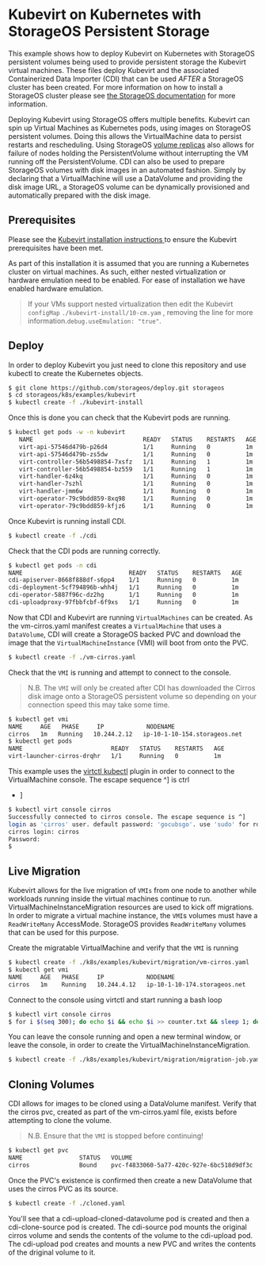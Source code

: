 # Kubevirt on Kubernetes with StorageOS Persistent Storage

This example shows how to deploy Kubevirt on Kubernetes with StorageOS
persistent volumes being used to provide persistent storage the Kubevirt
virtual machines. These files deploy Kubevirt and the associated Containerized
Data Importer (CDI) that can be used *AFTER* a StorageOS cluster has been
created. For more information on how to install a StorageOS cluster please see
[the StorageOS
documentation](https://docs.storageos.com/docs/introduction/quickstart) for
more information.

Deploying Kubevirt using StorageOS offers multiple benefits. Kubevirt can spin
up Virtual Machines as Kubernetes pods, using images on StorageOS persistent
volumes. Doing this allows the VirtualMachine data to persist restarts and
rescheduling. Using StorageOS [volume
replicas](https://docs.storageos.com/docs/concepts/replication) also allows for
failure of nodes holding the PersistentVolume without interrupting the VM
running off the PersistentVolume. CDI can also be used to prepare
StorageOS volumes with disk images in an automated fashion. Simply by declaring
that a VirtualMachine will use a DataVolume and providing the disk image URL, a
StorageOS volume can be dynamically provisioned and automatically prepared with
the disk image.

## Prerequisites

Please see the [ Kubevirt installation instructions
](https://kubevirt.io/user-guide/docs/latest/administration/intro.html)  to
ensure the Kubevirt prerequisites have been met. 

As part of this installation it is assumed that you are running a Kubernetes
cluster on virtual machines. As such, either nested virtualization  or hardware
emulation need to be enabled. For ease of installation we have enabled hardware
emulation.

> If your VMs support nested virtualization then edit the Kubevirt `configMap`
> `./kubevirt-install/10-cm.yam` , removing the line for more
> information.`debug.useEmulation: "true"`.

## Deploy

In order to deploy Kubevirt you just need to clone this repository and use
kubectl to create the Kubernetes objects.

```bash
$ git clone https://github.com/storageos/deploy.git storageos
$ cd storageos/k8s/examples/kubevirt
$ kubectl create -f ./kubevirt-install
```
Once this is done you can check that the Kubevirt pods are running.

```bash
$ kubectl get pods -w -n kubevirt
   NAME                               READY   STATUS    RESTARTS   AGE
   virt-api-57546d479b-p26d4          1/1     Running   0          1m
   virt-api-57546d479b-zs5dw          1/1     Running   0          1m
   virt-controller-56b5498854-7xsfz   1/1     Running   1          1m
   virt-controller-56b5498854-bz559   1/1     Running   1          1m
   virt-handler-6z4kq                 1/1     Running   0          1m
   virt-handler-7szhl                 1/1     Running   0          1m
   virt-handler-jmm6w                 1/1     Running   0          1m
   virt-operator-79c9bdd859-8xq98     1/1     Running   0          1m
   virt-operator-79c9bdd859-kfjz6     1/1     Running   0          1m
```

Once Kubevirt is running install CDI.

```bash
$ kubectl create -f ./cdi
```

Check that the CDI pods are running correctly.

```bash
$ kubectl get pods -n cdi
NAME                              READY   STATUS    RESTARTS   AGE
cdi-apiserver-8668f888df-s6pp4    1/1     Running   0          1m
cdi-deployment-5cf794896b-whh4j   1/1     Running   0          1m
cdi-operator-5887f96c-dz2hg       1/1     Running   0          1m
cdi-uploadproxy-97fbbfcbf-6f9xs   1/1     Running   0          1m
```

Now that CDI and Kubevirt are running `VirtualMachines` can be created. As the
vm-cirros.yaml manifest creates a `VirtualMachine` that uses a `DataVolume`, CDI
will create a StorageOS backed PVC and download the image that the
`VirtualMachineInstance` (VMI) will boot from onto the PVC.

```bash
$ kubectl create -f ./vm-cirros.yaml
```

Check that the `VMI` is running and attempt to connect to the
console.

> N.B. The `VMI` will only be created after CDI has downloaded
> the Cirros disk image onto a StorageOS persistent volume so depending on your
> connection speed this may take some time.

```bash
$ kubectl get vmi
NAME     AGE   PHASE     IP            NODENAME
cirros   1m   Running   10.244.2.12   ip-10-1-10-154.storageos.net
$ kubectl get pods
NAME                         READY   STATUS    RESTARTS   AGE
virt-launcher-cirros-drqhr   1/1     Running   0          1m
```

This example uses the [virtctl
kubectl](https://kubevirt.io/quickstart_minikube/#install-virtctl) plugin in
order to connect to the VirtualMachine console. The escape sequence ^] is ctrl
+ ]

```bash
$ kubectl virt console cirros
Successfully connected to cirros console. The escape sequence is ^]
login as 'cirros' user. default password: 'gocubsgo'. use 'sudo' for root.
cirros login: cirros
Password:
$
```

## Live Migration

Kubevirt allows for the live migration of `VMIs` from one node
to another while workloads running inside the virtual machines continue to run.
VirtualMachineInstanceMigration resources are used to kick off migrations. In
order to migrate a virtual machine instance, the `VMI`s
volumes must have a `ReadWriteMany` AccessMode. StorageOS provides
`ReadWriteMany` volumes that can be used for this purpose.

Create the migratable VirtualMachine and verify that the `VMI` is running
```bash
$ kubectl create -f ./k8s/examples/kubevirt/migration/vm-cirros.yaml
$ kubectl get vmi
NAME     AGE   PHASE     IP            NODENAME
cirros   1m    Running   10.244.4.12   ip-10-1-10-174.storageos.net
```

Connect to the console using virtctl and start running a bash loop
```bash
$ kubectl virt console cirros
$ for i $(seq 300); do echo $i && echo $i >> counter.txt && sleep 1; done
```

You can leave the console running and open a new terminal window, or leave the
console, in order to create the VirtualMachineInstanceMigration.

```bash
$ kubectl create -f ./k8s/examples/kubevirt/migration/migration-job.yaml
```

## Cloning Volumes

CDI allows for images to be cloned using a DataVolume manifest. Verify that the
cirros pvc, created as part of the vm-cirros.yaml file, exists before
attempting to clone the volume.

> N.B. Ensure that the `VMI` is stopped before continuing!

```bash
$ kubectl get pvc
NAME                STATUS   VOLUME                                     CAPACITY   ACCESS MODES   STORAGECLASS   AGE
cirros              Bound    pvc-f4833060-5a77-420c-927e-6bc518d9df3c   12Gi       RWO            fast           1m
```

Once the PVC's existence is confirmed then create a new DataVolume that uses the cirros PVC as its source.

```bash
$ kubectl create -f ./cloned.yaml
```

You'll see that a cdi-upload-cloned-datavolume pod is created and then a
cdi-clone-source pod is created. The cdi-source pod mounts the original cirros
volume and sends the contents of the volume to the cdi-upload pod. The
cdi-upload pod creates and mounts a new PVC and writes the contents of the
driginal volume to it.
